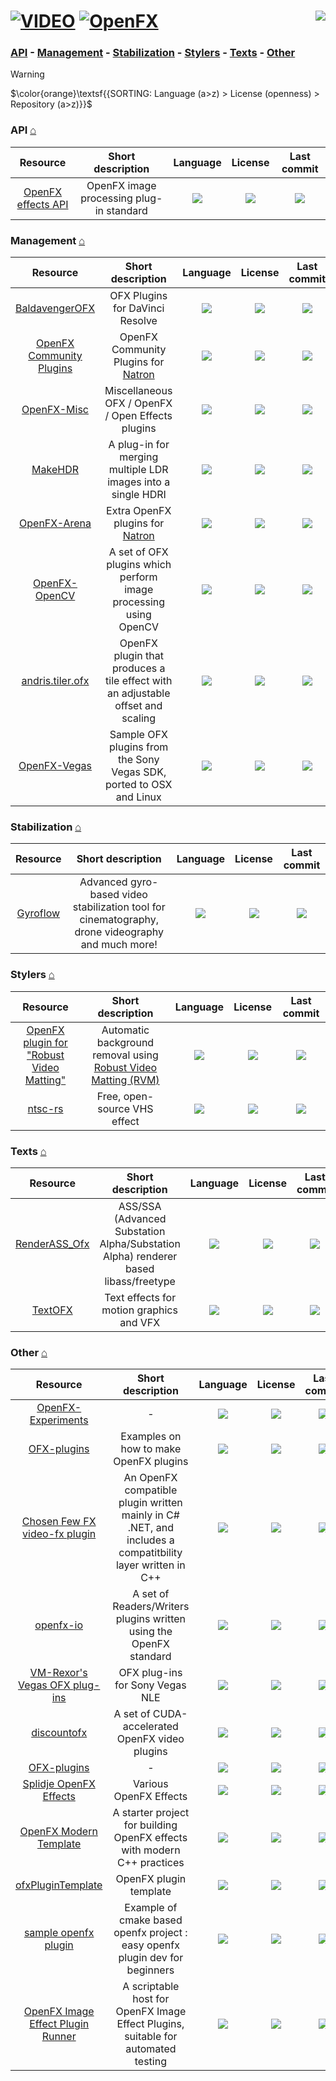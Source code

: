 # [![VIDEO](https://flat.badgen.net/badge/HyMPS/VIDEO/green?scale=1.8)](https://github.com/FORARTfe/HyMPS#-1 "VIDEO section") [![OpenFX](https://flat.badgen.net/badge/HyMPS/OpenFX/blue?scale=1.8&label=)](https://github.com/FORARTfe/HyMPS/blob/main/Video/OpenFX.md#-- "OpenFX page") <a href="https://visitorbadge.io/status?path=https%3A%2F%2Fgithub.com%2FFORARTfe%2FHyMPS%2Fblob%2Fmain%2FVideo%2FOpenFX.md"><img align="right" src="https://api.visitorbadge.io/api/combined?path=https%3A%2F%2Fgithub.com%2FFORARTfe%2FHyMPS%2Fblob%2Fmain%2FVideo%2FOpenFX.md&label=D%20%2F%20T&labelColor=%23323232&countColor=%23c2ff00&style=flat-square&labelStyle=none" /></a>

### [API](#api-) - [Management](#management-) - [Stabilization](#stabilization-) - [Stylers](#stylers-) - [Texts](#texts-) - [Other](#other-)

> [!WARNING]
> $\color{orange}\textsf{{SORTING: Language (a>z) > License (openness) > Repository (a>z)}}$

### API [⌂](#--)
|Resource|Short description|Language|License|Last commit|
|:-:|:-:|:-:|:-:|:-:|
|[OpenFX effects API](https://github.com/AcademySoftwareFoundation/openfx#readme)|OpenFX image processing plug-in standard|[![](https://img.shields.io/github/languages/top/AcademySoftwareFoundation/openfx?color=pink&style=flat-square)](https://github.com/AcademySoftwareFoundation/openfx/graphs/contributors)|[![](https://flat.badgen.net/github/license/AcademySoftwareFoundation/openfx?label=)](https://github.com/AcademySoftwareFoundation/openfx/issues/194)|[![](https://img.shields.io/github/last-commit/AcademySoftwareFoundation/openfx?style=flat-square&label=)](https://github.com/AcademySoftwareFoundation/openfx/graphs/code-frequency)|

### Management [⌂](#--)
|Resource|Short description|Language|License|Last commit|
|:-:|:-:|:-:|:-:|:-:|
|[BaldavengerOFX](https://github.com/baldavenger/BaldavengerOFX#readme)|OFX Plugins for DaVinci Resolve|[![](https://img.shields.io/github/languages/top/baldavenger/BaldavengerOFX?color=pink&style=flat-square)](https://github.com/baldavenger/BaldavengerOFX/graphs/contributors)|[![](https://flat.badgen.net/github/license/baldavenger/BaldavengerOFX?label=)](https://github.com/baldavenger/BaldavengerOFX/blob/master/LICENSE)|[![](https://img.shields.io/github/last-commit/baldavenger/BaldavengerOFX?style=flat-square&label=)](https://github.com/baldavenger/BaldavengerOFX/graphs/code-frequency)|
|[OpenFX Community Plugins](https://github.com/NatronGitHub/openfx-community#readme)|OpenFX Community Plugins for [Natron](https://natrongithub.github.io/)|[![](https://img.shields.io/github/languages/top/NatronGitHub/openfx-community?color=pink&style=flat-square)](https://github.com/NatronGitHub/openfx-community/graphs/contributors)|[![](https://flat.badgen.net/github/license/NatronGitHub/openfx-community?label=)](https://github.com/NatronGitHub/openfx-community/blob/master/COPYING)|[![](https://img.shields.io/github/last-commit/NatronGitHub/openfx-community?style=flat-square&label=)](https://github.com/NatronGitHub/openfx-community/graphs/code-frequency)|
|[OpenFX-Misc](https://github.com/NatronGitHub/openfx-misc#readme)|Miscellaneous OFX / OpenFX / Open Effects plugins|[![](https://img.shields.io/github/languages/top/NatronGitHub/openfx-misc?color=pink&style=flat-square)](https://github.com/NatronGitHub/openfx-misc/graphs/contributors)|[![](https://flat.badgen.net/github/license/NatronGitHub/openfx-misc?label=)](https://github.com/NatronGitHub/openfx-misc/blob/master/LICENSE)|[![](https://img.shields.io/github/last-commit/NatronGitHub/openfx-misc?style=flat-square&label=)](https://github.com/NatronGitHub/openfx-misc/graphs/code-frequency)|
|[MakeHDR](https://github.com/sosoyan/make-hdr#readme)|A plug-in for merging multiple LDR images into a single HDRI|[![](https://img.shields.io/github/languages/top/sosoyan/make-hdr?color=pink&style=flat-square)](https://github.com/sosoyan/make-hdr/graphs/contributors)|[![](https://flat.badgen.net/github/license/sosoyan/make-hdr?label=)](https://github.com/sosoyan/make-hdr/blob/main/LICENSE)|[![](https://img.shields.io/github/last-commit/sosoyan/make-hdr?style=flat-square&label=)](https://github.com/sosoyan/make-hdr/graphs/code-frequency)|
|[OpenFX-Arena](https://github.com/NatronGitHub/openfx-arena#readme)|Extra OpenFX plugins for [Natron](https://natrongithub.github.io/)|[![](https://img.shields.io/github/languages/top/NatronGitHub/openfx-arena?color=pink&style=flat-square)](https://github.com/NatronGitHub/openfx-arena/graphs/contributors)|[![](https://flat.badgen.net/badge/license/Other/blue?label=)](https://github.com/NatronGitHub/openfx-arena/blob/master/LICENSE)|[![](https://img.shields.io/github/last-commit/NatronGitHub/openfx-arena?style=flat-square&label=)](https://github.com/NatronGitHub/openfx-arena/graphs/code-frequency)|
|[OpenFX-OpenCV](https://github.com/NatronGitHub/openfx-opencv#readme)|A set of OFX plugins which perform image processing using OpenCV|[![](https://img.shields.io/github/languages/top/NatronGitHub/openfx-opencv?color=pink&style=flat-square)](https://github.com/NatronGitHub/openfx-opencv/graphs/contributors)|[![](https://flat.badgen.net/github/license/NatronGitHub/openfx-opencv?label=)](https://github.com/NatronGitHub/openfx-opencv/issues/5)|[![](https://img.shields.io/github/last-commit/NatronGitHub/openfx-opencv?style=flat-square&label=)](https://github.com/NatronGitHub/openfx-opencv/graphs/code-frequency)|
|[andris.tiler.ofx](https://github.com/ch200c/andris.tiler.ofx#readme)|OpenFX plugin that produces a tile effect with an adjustable offset and scaling|[![](https://img.shields.io/github/languages/top/ch200c/andris.tiler.ofx?color=pink&style=flat-square)](https://github.com/ch200c/andris.tiler.ofx/graphs/contributors)|[![](https://flat.badgen.net/github/license/ch200c/andris.tiler.ofx?label=)](https://github.com/ch200c/andris.tiler.ofx/blob/master/LICENSE)|[![](https://img.shields.io/github/last-commit/ch200c/andris.tiler.ofx?style=flat-square&label=)](https://github.com/ch200c/andris.tiler.ofx/graphs/code-frequency)|
|[OpenFX-Vegas](https://github.com/NatronGitHub/openfx-vegas#readme)|Sample OFX plugins from the Sony Vegas SDK, ported to OSX and Linux|[![](https://img.shields.io/github/languages/top/NatronGitHub/openfx-vegas?color=pink&style=flat-square)](https://github.com/NatronGitHub/openfx-vegas/graphs/contributors)|[![](https://flat.badgen.net/github/license/NatronGitHub/openfx-vegas?label=)](https://github.com/NatronGitHub/openfx-vegas/issues/5)|[![](https://img.shields.io/github/last-commit/NatronGitHub/openfx-vegas?style=flat-square&label=)](https://github.com/NatronGitHub/openfx-vegas/graphs/code-frequency)|

### Stabilization [⌂](#--)
|Resource|Short description|Language|License|Last commit|
|:-:|:-:|:-:|:-:|:-:|
|[Gyroflow](https://github.com/gyroflow/gyroflow-plugins#readme)|Advanced gyro-based video stabilization tool for cinematography, drone videography and much more!|[![](https://img.shields.io/github/languages/top/gyroflow/gyroflow-plugins?color=pink&style=flat-square)](https://github.com/gyroflow/gyroflow-plugins/graphs/contributors)|[![](https://flat.badgen.net/github/license/gyroflow/gyroflow-plugins?label=)](https://github.com/gyroflow/gyroflow-plugins/blob/main/LICENSE)|[![](https://img.shields.io/github/last-commit/gyroflow/gyroflow-plugins?style=flat-square&label=)](https://github.com/gyroflow/gyroflow-plugins/graphs/code-frequency)|


### Stylers [⌂](#--)
|Resource|Short description|Language|License|Last commit|
|:-:|:-:|:-:|:-:|:-:|
|[OpenFX plugin for "Robust Video Matting"](https://github.com/smunaut/rvmofx#readme)|Automatic background removal using [Robust Video Matting (RVM)](https://github.com/PeterL1n/RobustVideoMatting#readme)|[![](https://img.shields.io/github/languages/top/smunaut/rvmofx?color=pink&style=flat-square)](https://github.com/smunaut/rvmofx/graphs/contributors)|[![](https://flat.badgen.net/github/license/smunaut/rvmofx?label=)](https://github.com/smunaut/rvmofx/blob/main/LICENSE)|[![](https://img.shields.io/github/last-commit/smunaut/rvmofx?style=flat-square&label=)](https://github.com/smunaut/rvmofx/graphs/code-frequency)|
|[ntsc-rs](https://github.com/valadaptive/ntsc-rs#readme)|Free, open-source VHS effect|[![](https://img.shields.io/github/languages/top/valadaptive/ntsc-rs?color=pink&style=flat-square)](https://github.com/valadaptive/ntsc-rs/graphs/contributors)|[![](https://flat.badgen.net/badge/license/Other/blue?label=)](https://github.com/valadaptive/ntsc-rs?tab=License-1-ov-file)|[![](https://img.shields.io/github/last-commit/valadaptive/ntsc-rs?style=flat-square&label=)](https://github.com/valadaptive/ntsc-rs/graphs/code-frequency)|

### Texts [⌂](#--)
|Resource|Short description|Language|License|Last commit|
|:-:|:-:|:-:|:-:|:-:|
|[RenderASS_Ofx](https://github.com/netcharm/RenderASS_Ofx#readme)|ASS/SSA (Advanced Substation Alpha/Substation Alpha) renderer based libass/freetype|[![](https://img.shields.io/github/languages/top/netcharm/RenderASS_Ofx?color=pink&style=flat-square)](https://github.com/netcharm/RenderASS_Ofx/graphs/contributors)|[![](https://flat.badgen.net/github/license/netcharm/RenderASS_Ofx?label=)](https://github.com/netcharm/RenderASS_Ofx/blob/master/LICENSE)|[![](https://img.shields.io/github/last-commit/netcharm/RenderASS_Ofx?style=flat-square&label=)](https://github.com/netcharm/RenderASS_Ofx/graphs/code-frequency)|
|[TextOFX](https://github.com/nettstudio/text.openfx.no#readme)|Text effects for motion graphics and VFX|[![](https://img.shields.io/github/languages/top/nettstudio/text.openfx.no?color=pink&style=flat-square)](https://github.com/nettstudio/text.openfx.no/graphs/contributors)|[![](https://flat.badgen.net/github/license/nettstudio/text.openfx.no?label=)](https://github.com/nettstudio/text.openfx.no/issues/8)|[![](https://img.shields.io/github/last-commit/nettstudio/text.openfx.no?style=flat-square&label=)](https://github.com/nettstudio/text.openfx.no/graphs/code-frequency)|


### Other [⌂](#--)
|Resource|Short description|Language|License|Last commit|
|:-:|:-:|:-:|:-:|:-:|
|[OpenFX-Experiments](https://github.com/Basher4/OpenFX-Experiments#readme)|-|[![](https://img.shields.io/github/languages/top/Basher4/OpenFX-Experiments?color=pink&style=flat-square)](https://github.com/Basher4/OpenFX-Experiments/graphs/contributors)|[![](https://flat.badgen.net/github/license/Basher4/OpenFX-Experiments?label=)](https://github.com/Basher4/OpenFX-Experiments/issues/1)|[![](https://img.shields.io/github/last-commit/Basher4/OpenFX-Experiments?style=flat-square&label=)](https://github.com/Basher4/OpenFX-Experiments/graphs/code-frequency)|
|[OFX-plugins](https://github.com/mattclifford1/OFX-plugins#readme)|Examples on how to make OpenFX plugins|[![](https://img.shields.io/github/languages/top/mattclifford1/OFX-plugins?color=pink&style=flat-square)](https://github.com/mattclifford1/OFX-plugins/graphs/contributors)|[![](https://flat.badgen.net/github/license/mattclifford1/OFX-plugins?label=)](https://github.com/mattclifford1/OFX-plugins/issues/1)|[![](https://img.shields.io/github/last-commit/mattclifford1/OFX-plugins?style=flat-square&label=)](https://github.com/mattclifford1/OFX-plugins/graphs/code-frequency)|
|[Chosen Few FX video-fx plugin](https://github.com/IsaMorphic/ChosenFewFX#readme)|An OpenFX compatible plugin written mainly in C# .NET, and includes a compatitbility layer written in C++|[![](https://img.shields.io/github/languages/top/IsaMorphic/ChosenFewFX?color=pink&style=flat-square)](https://github.com/IsaMorphic/ChosenFewFX/graphs/contributors)|[![](https://flat.badgen.net/github/license/IsaMorphic/ChosenFewFX?label=)](https://github.com/IsaMorphic/ChosenFewFX/blob/master/LICENSE.md)|[![](https://img.shields.io/github/last-commit/IsaMorphic/ChosenFewFX?style=flat-square&label=)](https://github.com/IsaMorphic/ChosenFewFX/graphs/code-frequency)|
|[openfx-io](https://github.com/NatronGitHub/openfx-io#readme)|A set of Readers/Writers plugins written using the OpenFX standard|[![](https://img.shields.io/github/languages/top/NatronGitHub/openfx-io?color=pink&style=flat-square)](https://github.com/NatronGitHub/openfx-io/graphs/contributors)|[![](https://flat.badgen.net/github/license/NatronGitHub/openfx-io?label=)](https://github.com/NatronGitHub/openfx-io/blob/main/LICENSE)|[![](https://img.shields.io/github/last-commit/NatronGitHub/openfx-io?style=flat-square&label=)](https://github.com/NatronGitHub/openfx-io/graphs/code-frequency)|
|[VM-Rexor's Vegas OFX plug-ins](https://github.com/vm-rexor/VM-Rexor-s-Vegas-OFX-plug-ins#readme)|OFX plug-ins for Sony Vegas NLE|[![](https://img.shields.io/github/languages/top/vm-rexor/VM-Rexor-s-Vegas-OFX-plug-ins?color=pink&style=flat-square)](https://github.com/vm-rexor/VM-Rexor-s-Vegas-OFX-plug-ins/graphs/contributors)|[![](https://flat.badgen.net/github/license/vm-rexor/VM-Rexor-s-Vegas-OFX-plug-ins?label=)](https://github.com/vm-rexor/VM-Rexor-s-Vegas-OFX-plug-ins/blob/main/LICENSE)|[![](https://img.shields.io/github/last-commit/vm-rexor/VM-Rexor-s-Vegas-OFX-plug-ins?style=flat-square&label=)](https://github.com/vm-rexor/VM-Rexor-s-Vegas-OFX-plug-ins/graphs/code-frequency)|
|[discountofx](https://github.com/joevenzon/discountofx#readme)|A set of CUDA-accelerated OpenFX video plugins|[![](https://img.shields.io/github/languages/top/joevenzon/discountofx?color=pink&style=flat-square)](https://github.com/joevenzon/discountofx/graphs/contributors)|[![](https://flat.badgen.net/github/license/joevenzon/discountofx?label=)](https://github.com/joevenzon/discountofx/blob/main/LICENSE)|[![](https://img.shields.io/github/last-commit/joevenzon/discountofx?style=flat-square&label=)](https://github.com/joevenzon/discountofx/graphs/code-frequency)|
|[OFX-plugins](https://github.com/crabshank/OFX-plugins#readme)|-|[![](https://img.shields.io/github/languages/top/crabshank/OFX-plugins?color=pink&style=flat-square)](https://github.com/crabshank/OFX-plugins/graphs/contributors)|[![](https://flat.badgen.net/github/license/crabshank/OFX-plugins?label=)](https://github.com/crabshank/OFX-plugins/blob/main/LICENSE)|[![](https://img.shields.io/github/last-commit/crabshank/OFX-plugins?style=flat-square&label=)](https://github.com/crabshank/OFX-plugins/graphs/code-frequency)|
|[Splidje OpenFX Effects](https://github.com/splidje/openfx-splidje#readme)|Various OpenFX Effects|[![](https://img.shields.io/github/languages/top/splidje/openfx-splidje?color=pink&style=flat-square)](https://github.com/splidje/openfx-splidje/graphs/contributors)|[![](https://flat.badgen.net/github/license/splidje/openfx-splidje?label=)](https://github.com/splidje/openfx-splidje/blob/master/LICENSE)|[![](https://img.shields.io/github/last-commit/splidje/openfx-splidje?style=flat-square&label=)](https://github.com/splidje/openfx-splidje/graphs/code-frequency)|
|[OpenFX Modern Template](https://github.com/Hashory/openfx-modern-template#readme)|A starter project for building OpenFX effects with modern C++ practices|[![](https://img.shields.io/github/languages/top/Hashory/openfx-modern-template?color=pink&style=flat-square)](https://github.com/Hashory/openfx-modern-template/graphs/contributors)|[![](https://flat.badgen.net/github/license/Hashory/openfx-modern-template?label=)](https://github.com/Hashory/openfx-modern-template/blob/main/LICENSE)|[![](https://img.shields.io/github/last-commit/Hashory/openfx-modern-template?style=flat-square&label=)](https://github.com/Hashory/openfx-modern-template/graphs/code-frequency)|
|[ofxPluginTemplate](https://github.com/tuttleofx/ofxPluginTemplate#readme)|OpenFX plugin template|[![](https://img.shields.io/github/languages/top/tuttleofx/ofxPluginTemplate?color=pink&style=flat-square)](https://github.com/tuttleofx/ofxPluginTemplate/graphs/contributors)|[![](https://flat.badgen.net/github/license/tuttleofx/ofxPluginTemplate?label=)](https://github.com/tuttleofx/ofxPluginTemplate/issues/1)|[![](https://img.shields.io/github/last-commit/tuttleofx/ofxPluginTemplate?style=flat-square&label=)](https://github.com/tuttleofx/ofxPluginTemplate/graphs/code-frequency)|
|[sample openfx plugin](https://github.com/janimatic/ofxSample#readme)|Example of cmake based openfx project : easy openfx plugin dev for beginners|[![](https://img.shields.io/github/languages/top/janimatic/ofxSample?color=pink&style=flat-square)](https://github.com/janimatic/ofxSample/graphs/contributors)|[![](https://flat.badgen.net/github/license/janimatic/ofxSample?label=)](https://github.com/janimatic/ofxSample/issues/1)|[![](https://img.shields.io/github/last-commit/janimatic/ofxSample?style=flat-square&label=)](https://github.com/janimatic/ofxSample/graphs/code-frequency)|
|[OpenFX Image Effect Plugin Runner](https://github.com/nweston/openfx-runner#readme)|A scriptable host for OpenFX Image Effect Plugins, suitable for automated testing|[![](https://img.shields.io/github/languages/top/nweston/openfx-runner?color=pink&style=flat-square)](https://github.com/nweston/openfx-runner/graphs/contributors)|[![](https://flat.badgen.net/github/license/nweston/openfx-runner?label=)](https://github.com/nweston/openfx-runner/blob/main/LICENSE)|[![](https://img.shields.io/github/last-commit/nweston/openfx-runner?style=flat-square&label=)](https://github.com/nweston/openfx-runner/graphs/code-frequency)|

